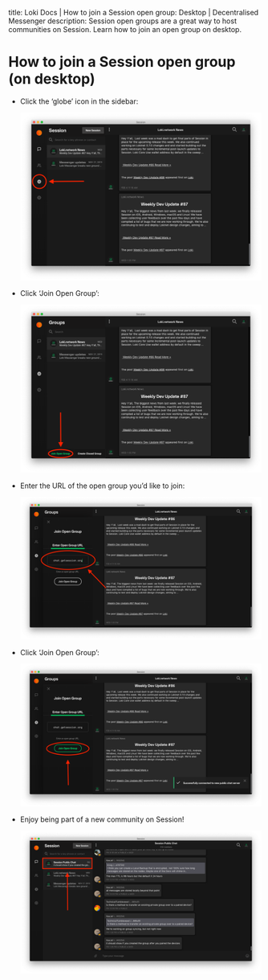 title: Loki Docs | How to join a Session open group: Desktop | Decentralised Messenger
description: Session open groups are a great way to host communities on Session. Learn how to join an open group on desktop.

# How to join a Session open group (on desktop)

* Click the ‘globe’ icon in the sidebar:

  ![Step 1](../../assets/Desktop1.png "Join Open Group on Desktop: Step 1")

* Click ‘Join Open Group’:

  ![Step 2](../../assets/Desktop2.png "Join Open Group on Desktop: Step 2")

* Enter the URL of the open group you’d like to join:

  ![Step 3](../../assets/Desktop3.png "Join Open Group on Desktop: Step 3")

* Click ‘Join Open Group’:

  ![Step 4](../../assets/Desktop4.png "Join Open Group on Desktop: Step 4")

* Enjoy being part of a new community on Session!

  ![Step 5](../../assets/Desktop5.png "Join Open Group on Desktop: Step 5")
